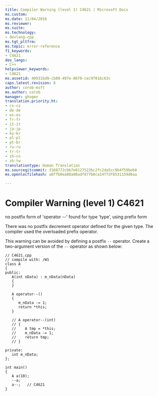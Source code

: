 ```yaml
---
title: Compiler Warning (level 1) C4621 | Microsoft Docs
ms.custom: 
ms.date: 11/04/2016
ms.reviewer: 
ms.suite: 
ms.technology:
- devlang-cpp
ms.tgt_pltfrm: 
ms.topic: error-reference
f1_keywords:
- C4621
dev_langs:
- C++
helpviewer_keywords:
- C4621
ms.assetid: 40931bd9-cb89-497e-86f0-cec9f016c63c
caps.latest.revision: 6
author: corob-msft
ms.author: corob
manager: ghogen
translation.priority.ht:
- cs-cz
- de-de
- es-es
- fr-fr
- it-it
- ja-jp
- ko-kr
- pl-pl
- pt-br
- ru-ru
- tr-tr
- zh-cn
- zh-tw
translationtype: Human Translation
ms.sourcegitcommit: 3168772cbb7e8127523bc2fc2da5cc9b4f59beb8
ms.openlocfilehash: a6ffb0ea88a08adf877b0ca14ffdf8531159d8aa

---
```

# Compiler Warning (level 1) C4621
no postfix form of 'operator --' found for type 'type', using prefix form  
  
 There was no postfix decrement operator defined for the given type. The compiler used the overloaded prefix operator.  
  
 This warning can be avoided by defining a postfix `--` operator. Create a two-argument version of the `--` operator as shown below:  
  
```  
// C4621.cpp  
// compile with: /W1  
class A  
{  
public:  
   A(int nData) : m_nData(nData)  
   {  
   }  
  
   A operator--()  
   {  
      m_nData -= 1;  
      return *this;  
   }  
  
   // A operator--(int)  
   // {  
   //    A tmp = *this;  
   //    m_nData -= 1;  
   //    return tmp;  
   // }  
  
private:  
   int m_nData;  
};  
  
int main()  
{  
   A a(10);  
   --a;  
   a--;   // C4621  
}  
```


<!--HONumber=Jan17_HO2-->


